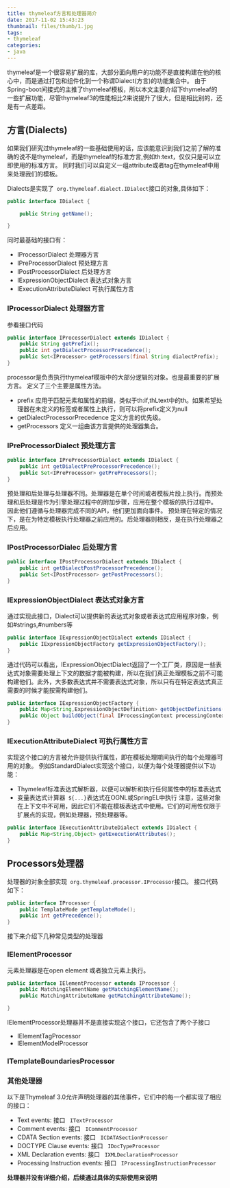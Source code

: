 ```yaml
---
title: thymeleaf方言和处理器简介
date: 2017-11-02 15:43:23
thumbnail: files/thumb/1.jpg
tags:
- thymeleaf
categories:
- java
---
```

thymeleaf是一个很容易扩展的库，大部分面向用户的功能不是直接构建在他的核心中，而是通过打包和组件化到一个称谓Dialect(方言)的功能集合中。
由于Spring-boot间接式的主推了thymeleaf模板，所以本文主要介绍下thymeleaf的一些扩展功能，尽管thymeleaf3的性能相比2来说提升了很大，但是相比别的，还是有一点差距。
<!-- more -->

## 方言(Dialects)
如果我们研究过thymeleaf的一些基础使用的话，应该能意识到我们之前了解的准确的说不是thymeleaf，而是thymeleaf的标准方言,例如th:text，仅仅只是可以立即使用的标准方言。
同时我们可以自定义一组attribute或者tag在thymeleaf中用来处理我们的模板。

Dialects是实现了` org.thymeleaf.dialect.IDialect`接口的对象,具体如下：
```java
public interface IDialect {

    public String getName();

}
```
同时最基础的接口有：
* IProcessorDialect 处理器方言
* IPreProcessorDialect 预处理方言
* IPostProcessorDialect 后处理方言
* IExpressionObjectDialect 表达式对象方言
* IExecutionAttributeDialect 可执行属性方言

### IProcessorDialect 处理器方言
参看接口代码
```java
public interface IProcessorDialect extends IDialect {
    public String getPrefix();
    public int getDialectProcessorPrecedence();
    public Set<IProcessor> getProcessors(final String dialectPrefix);
}
```
processor是负责执行thymeleaf模板中的大部分逻辑的对象。也是最重要的扩展方言。
定义了三个主要是属性方法。
* prefix 应用于匹配元素和属性的前缀，类似于th:if,thLtext中的th。如果希望处理器在未定义的标签或者属性上执行，则可以将prefix定义为null
* getDialectProcessorPrecedence 定义方言的优先级。
* getProcessors 定义一组由该方言提供的处理器集合。

### IPreProcessorDialect 预处理方言
```java
public interface IPreProcessorDialect extends IDialect {
    public int getDialectPreProcessorPrecedence();
    public Set<IPreProcessor> getPreProcessors();
}
```
预处理和后处理与处理器不同。处理器是在单个时间或者模板片段上执行。而预处理和后处理是作为引擎处理过程中的附加步骤，应用在整个模板的执行过程中。
因此他们遵循与处理器完成不同的API，他们更加面向事件。
预处理在特定的情况下，是在为特定模板执行处理器之前应用的。后处理器则相反，是在执行处理器之后应用。

###  IPostProcessorDialec 后处理方言
```java
public interface IPostProcessorDialect extends IDialect {
    public int getDialectPostProcessorPrecedence();
    public Set<IPostProcessor> getPostProcessors();
}
```

### IExpressionObjectDialect 表达式对象方言
通过实现此接口，Dialect可以提供新的表达式对象或者表达式应用程序对象，例如#strings,#numbers等
```java
public interface IExpressionObjectDialect extends IDialect {
    public IExpressionObjectFactory getExpressionObjectFactory();
}
```
通过代码可以看出，IExpressionObjectDialect返回了一个工厂类，原因是一些表达式对象需要处理上下文的数据才能被构建，所以在我们真正处理模板之前不可能构建他们。此外，大多数表达式并不需要表达式对象，所以只有在特定表达式真正需要的时候才能按需构建他们。

```java
public interface IExpressionObjectFactory {
    public Map<String,ExpressionObjectDefinition> getObjectDefinitions();
    public Object buildObject(final IProcessingContext processingContext, final String expressionObjectName);
}
```

### IExecutionAttributeDialect 可执行属性方言
实现这个接口的方言被允许提供执行属性，即在模板处理期间执行的每个处理器可用的对象。
例如StandardDialect实现这个接口，以便为每个处理器提供以下功能：
* Thymeleaf标准表达式解析器，以便可以解析和执行任何属性中的标准表达式
* 变量表达式计算器` ${...}`表达式在OGNL或SpringEL中执行
注意，这些对象在上下文中不可用，因此它们不能在模板表达式中使用。它们的可用性仅限于扩展点的实现，例如处理器，预处理器等。

```java
public interface IExecutionAttributeDialect extends IDialect {
    public Map<String,Object> getExecutionAttributes();
}
```

## Processors处理器
处理器的对象全部实现` org.thymeleaf.processor.IProcessor`接口。
接口代码如下：
```java
public interface IProcessor {
    public TemplateMode getTemplateMode();
    public int getPrecedence();
}
```
接下来介绍下几种常见类型的处理器

### IElementProcessor
元素处理器是在open element 或者独立元素上执行。
```java
public interface IElementProcessor extends IProcessor {
    public MatchingElementName getMatchingElementName();
    public MatchingAttributeName getMatchingAttributeName();

}
```

IElementProcessor处理器并不是直接实现这个接口，它还包含了两个子接口
* IElementTagProcessor
* IElementModelProcessor

### ITemplateBoundariesProcessor
### 其他处理器
以下是Thymeleaf 3.0允许声明处理器的其他事件，它们中的每一个都实现了相应的接口：
* Text events: 接口 ` ITextProcessor`
* Comment events: 接口 ` ICommentProcessor`
* CDATA Section events: 接口 ` ICDATASectionProcessor`
* DOCTYPE Clause events: 接口 ` IDocTypeProcessor`
* XML Declaration events: 接口 ` IXMLDeclarationProcessor`
* Processing Instruction events: 接口 ` IProcessingInstructionProcessor`

**处理器并没有详细介绍，后续通过具体的实际使用来说明**

